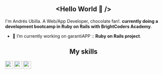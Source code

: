 <h2 align="center">&lt;Hello World 👋 /&gt;</h2>

I'm Andrés Ubilla. A Web/App Developer, chocolate fan!. **currently doing a development bootcamp in Ruby on Rails with BrightCoders Academy**.

- 🔭 I’m currently working on garantiAPP :: **Ruby on Rails project**.

<h2 align="center">My skills </h2>

<p>
  <a href="mailto:andres.ubilla@gmail.com"><img src="https://img.shields.io/badge/gmail-%23D14836.svg?&style=for-the-badge&logo=gmail&logoColor=white" height=25></a>
  <a href="https://www.linkedin.com/in/andresubilla/"><img src="https://img.shields.io/badge/linkedin-%230077B5.svg?&style=for-the-badge&logo=linkedin&logoColor=white" height=25></a>
  <a href="https://www.instagram.com/andresubilla_photoweddings/"><img src="https://img.shields.io/badge/instagram-%23E4405F.svg?&style=for-the-badge&logo=instagram&logoColor=white" height=25></a>
</p>

<!--
**aUbilla/aUbilla** is a ✨ _special_ ✨ repository because its `README.md` (this file) appears on your GitHub profile.

Here are some ideas to get you started:

- 🔭 I’m currently working on ...
- 🌱 I’m currently learning ...
- 👯 I’m looking to collaborate on ...
- 🤔 I’m looking for help with ...
- 💬 Ask me about ...
- 📫 How to reach me: ...
- 😄 Pronouns: ...
- ⚡ Fun fact: ...
-->
